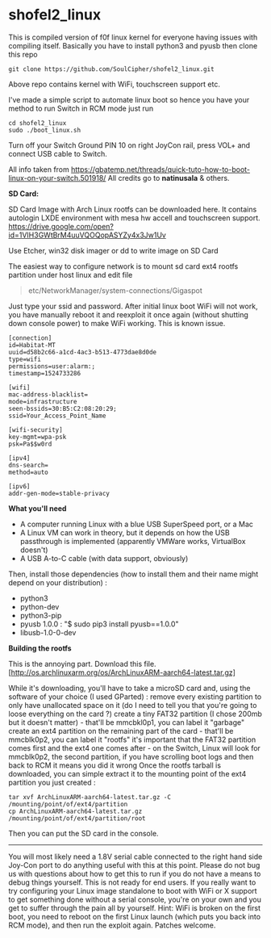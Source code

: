 # shofel2_linux

This is compiled version of f0f linux kernel for everyone having issues with compiling itself.
Basically you have to install python3 and pyusb then clone this repo 

```
git clone https://github.com/SoulCipher/shofel2_linux.git
```

Above repo contains kernel with WiFi, touchscreen support etc.

I've made a simple script to automate linux boot so hence you have your method to run Switch in RCM mode just run

```
cd shofel2_linux 
sudo ./boot_linux.sh
```

Turn off your Switch
Ground PIN 10 on right JoyCon rail, press VOL+ and connect USB cable to Switch.

All info taken from https://gbatemp.net/threads/quick-tuto-how-to-boot-linux-on-your-switch.501918/
All credits go to **natinusala** & others.

**SD Card:**

SD Card Image with Arch Linux rootfs can be downloaded here. It contains autologin LXDE environment with mesa hw accell and touchscreen support.
https://drive.google.com/open?id=1VIH3GWtBrM4uuVQOQopASYZy4x3Jw1Uv

Use Etcher, win32 disk imager or dd to write image on SD Card

The easiest way to configure network is to mount sd card ext4 rootfs partition under host linux and edit file 

> etc/NetworkManager/system-connections/Gigaspot

Just type your ssid and password. After initial linux boot WiFi will not work, you have manually reboot it and reexploit it once again (without shutting down console power) to make WiFi working. This is known issue.

```
[connection]
id=Habitat-MT
uuid=d58b2c66-a1cd-4ac3-b513-4773dae8d0de
type=wifi
permissions=user:alarm:;
timestamp=1524733286

[wifi]
mac-address-blacklist=
mode=infrastructure
seen-bssids=30:B5:C2:08:20:29;
ssid=Your_Access_Point_Name

[wifi-security]
key-mgmt=wpa-psk
psk=Pa$$w0rd

[ipv4]
dns-search=
method=auto

[ipv6]
addr-gen-mode=stable-privacy
```

**What you'll need**

- A computer running Linux with a blue USB SuperSpeed port, or a Mac
- A Linux VM can work in theory, but it depends on how the USB passthrough is implemented (apparently VMWare works, VirtualBox doesn't)
- A USB A-to-C cable (with data support, obviously)

Then, install those dependencies (how to install them and their name might depend on your distribution) :
- python3
- python-dev
- python3-pip
- pyusb 1.0.0 : "$ sudo pip3 install pyusb==1.0.0"
- libusb-1.0-0-dev

**Building the rootfs**

This is the annoying part. Download this file.
[http://os.archlinuxarm.org/os/ArchLinuxARM-aarch64-latest.tar.gz]

While it's downloading, you'll have to take a microSD card and, using the software of your choice (I used GParted) :
remove every existing partition to only have unallocated space on it (do I need to tell you that you're going to loose everything on the card ?)
create a tiny FAT32 partition (I chose 200mb but it doesn't matter) - that'll be mmcbkl0p1, you can label it "garbage"
create an ext4 partition on the remaining part of the card - that'll be mmcblk0p2, you can label it "rootfs"
it's important that the FAT32 partition comes first and the ext4 one comes after - on the Switch, Linux will look for mmcblk0p2, the second partition, if you have scrolling boot logs and then back to RCM it means you did it wrong
Once the rootfs tarball is downloaded, you can simple extract it to the mounting point of the ext4 partition you just created :

```
tar xvf ArchLinuxARM-aarch64-latest.tar.gz -C /mounting/point/of/ext4/partition
cp ArchLinuxARM-aarch64-latest.tar.gz /mounting/point/of/ext4/partition/root
```

Then you can put the SD card in the console.

**************************************************************************************************************************************
You will most likely need a 1.8V serial cable connected to the right hand side Joy-Con port to do anything useful with this at this point. Please do not bug us with questions about how to get this to run if you do not have a means to debug things yourself. This is not ready for end users. If you really want to try configuring your Linux image standalone to boot with WiFi or X support to get something done without a serial console, you're on your own and you get to suffer through the pain all by yourself. Hint: WiFi is broken on the first boot, you need to reboot on the first Linux launch (which puts you back into RCM mode), and then run the exploit again. Patches welcome.
